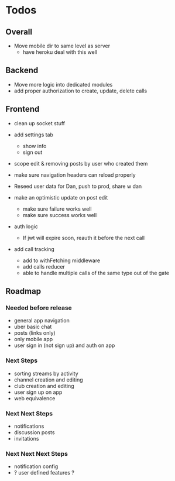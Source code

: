 # Todos

## Overall

- Move mobile dir to same level as server
  - have heroku deal with this well

## Backend

- Move more logic into dedicated modules
- add proper authorization to create, update, delete calls

## Frontend

- clean up socket stuff

- add settings tab
  - show info
  - sign out

- scope edit & removing posts by user who
  created them

- make sure navigation headers can
  reload properly

- Reseed user data for Dan, push to prod, share w dan

- make an optimistic update on post edit
  - make sure failure works well
  - make sure success works well

- auth logic
  - If jwt will expire soon, reauth it before the next call

- add call tracking
  - add to withFetching middleware
  - add calls reducer
  - able to handle multiple calls of the same type
    out of the gate

## Roadmap

### Needed before release

- general app navigation
- uber basic chat
- posts (links only)
- only mobile app
- user sign in (not sign up) and auth on app

### Next Steps

- sorting streams by activity
- channel creation and editing
- club creation and editing
- user sign up on app
- web equivalence

### Next Next Steps

- notifications
- discussion posts
- invitations

### Next Next Next Steps

- notification config
- ? user defined features ?
